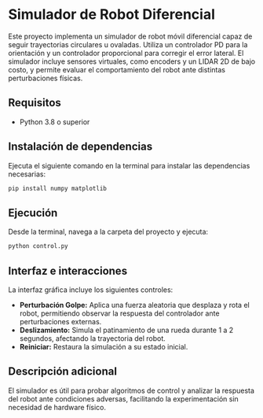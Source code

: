 ﻿# Simulador de Robot Diferencial


Este proyecto implementa un simulador de robot móvil diferencial capaz de seguir trayectorias circulares u ovaladas. Utiliza un controlador PD para la orientación y un controlador proporcional para corregir el error lateral. El simulador incluye sensores virtuales, como encoders y un LIDAR 2D de bajo costo, y permite evaluar el comportamiento del robot ante distintas perturbaciones físicas.

## Requisitos


- Python 3.8 o superior


## Instalación de dependencias


Ejecuta el siguiente comando en la terminal para instalar las dependencias necesarias:


```bash
pip install numpy matplotlib
```


## Ejecución


Desde la terminal, navega a la carpeta del proyecto y ejecuta:


```bash
python control.py
```


## Interfaz e interacciones


La interfaz gráfica incluye los siguientes controles:


- **Perturbación Golpe:** Aplica una fuerza aleatoria que desplaza y rota el robot, permitiendo observar la respuesta del controlador ante perturbaciones externas.
- **Deslizamiento:** Simula el patinamiento de una rueda durante 1 a 2 segundos, afectando la trayectoria del robot.
- **Reiniciar:** Restaura la simulación a su estado inicial.


## Descripción adicional


El simulador es útil para probar algoritmos de control y analizar la respuesta del robot ante condiciones adversas, facilitando la experimentación sin necesidad de hardware físico.
